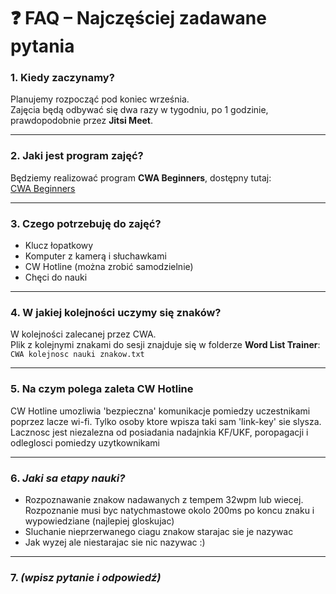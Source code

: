 # ❓ FAQ – Najczęściej zadawane pytania

### 1. Kiedy zaczynamy?  
Planujemy rozpocząć pod koniec września.  
Zajęcia będą odbywać się dwa razy w tygodniu, po 1 godzinie, prawdopodobnie przez **Jitsi Meet**.

---

### 2. Jaki jest program zajęć?  
Będziemy realizować program **CWA Beginners**, dostępny tutaj:  
[CWA Beginners](https://cwops.org/wp-content/uploads/2025/02/Beginner-curriculum.htm)

---

### 3. Czego potrzebuję do zajęć?  
- Klucz łopatkowy  
- Komputer z kamerą i słuchawkami  
- CW Hotline (można zrobić samodzielnie)  
- Chęci do nauki

---

### 4. W jakiej kolejności uczymy się znaków? 
W kolejności zalecanej przez CWA.  
Plik z kolejnymi znakami do sesji znajduje się w folderze **Word List Trainer**:  
`CWA kolejnosc nauki znakow.txt`

---

### 5. Na czym polega zaleta CW Hotline  
CW Hotline umozliwia 'bezpieczna' komunikacje pomiedzy uczestnikami poprzez lacze wi-fi.
Tylko osoby ktore wpisza taki sam 'link-key' sie slysza.
Lacznosc jest niezalezna od posiadania nadajnkia KF/UKF, poropagacji i odleglosci pomiedzy uzytkownikami 

---

### 6. *Jaki sa etapy nauki?*
- Rozpoznawanie znakow nadawanych z tempem 32wpm lub wiecej.
 Rozpoznanie musi byc natychmastowe okolo 200ms po koncu znaku i wypowiedziane (najlepiej gloskujac)
- Sluchanie nieprzerwanego ciagu znakow starajac sie je nazywac
- Jak wyzej ale niestarajac sie nic nazywac :)


---

### 7. *(wpisz pytanie i odpowiedź)*
